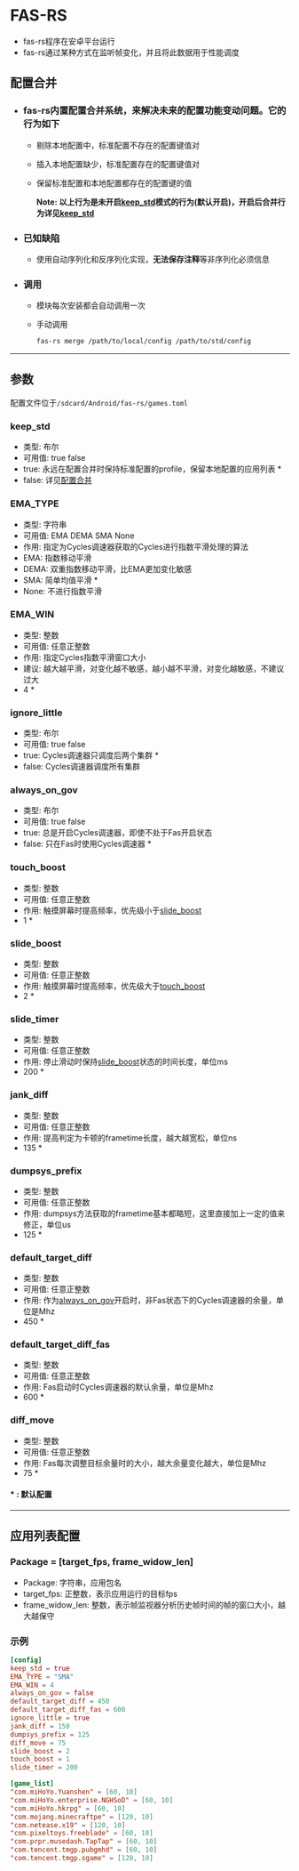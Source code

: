 # **FAS-RS**

- fas-rs程序在安卓平台运行
- fas-rs通过某种方式在监听帧变化，并且将此数据用于性能调度

## **配置合并**

- ### fas-rs内置配置合并系统，来解决未来的配置功能变动问题。它的行为如下

  - 剔除本地配置中，标准配置不存在的配置键值对
  - 插入本地配置缺少，标准配置存在的配置键值对
  - 保留标准配置和本地配置都存在的配置键的值

    **Note: 以上行为是未开启[keep_std](#keep_std)模式的行为(默认开启)，开启后合并行为详见[keep_std](#keep_std)**

- ### 已知缺陷

  - 使用自动序列化和反序列化实现，**无法保存注释**等非序列化必须信息

- ### 调用

  - 模块每次安装都会自动调用一次
  - 手动调用

    ```bash
    fas-rs merge /path/to/local/config /path/to/std/config
    ```

___

## **参数**

配置文件位于`/sdcard/Android/fas-rs/games.toml`

### **keep_std**

- 类型: 布尔
- 可用值: true false
- true: 永远在配置合并时保持标准配置的profile，保留本地配置的应用列表 *
- false: 详见[配置合并](#配置合并)

### **EMA_TYPE**

- 类型: 字符串
- 可用值: EMA DEMA SMA None
- 作用: 指定为Cycles调速器获取的Cycles进行指数平滑处理的算法
- EMA: 指数移动平滑
- DEMA: 双重指数移动平滑，比EMA更加变化敏感
- SMA: 简单均值平滑 *
- None: 不进行指数平滑

### **EMA_WIN**

- 类型: 整数
- 可用值: 任意正整数
- 作用: 指定Cycles指数平滑窗口大小
- 建议: 越大越平滑，对变化越不敏感，越小越不平滑，对变化越敏感，不建议过大
- 4 *

### **ignore_little**

- 类型: 布尔
- 可用值: true false
- true: Cycles调速器只调度后两个集群 *
- false: Cycles调速器调度所有集群

### **always_on_gov**

- 类型: 布尔
- 可用值: true false
- true: 总是开启Cycles调速器，即使不处于Fas开启状态
- false: 只在Fas时使用Cycles调速器 *

### **touch_boost**

- 类型: 整数
- 可用值: 任意正整数
- 作用: 触摸屏幕时提高频率，优先级小于[slide_boost](#slide_boost)
- 1 *

### **slide_boost**

- 类型: 整数
- 可用值: 任意正整数
- 作用: 触摸屏幕时提高频率，优先级大于[touch_boost](#touch_boost)
- 2 *

### **slide_timer**

- 类型: 整数
- 可用值: 任意正整数
- 作用: 停止滑动时保持[slide_boost](#slide_boost)状态的时间长度，单位ms
- 200 *

### **jank_diff**

- 类型: 整数
- 可用值: 任意正整数
- 作用: 提高判定为卡顿的frametime长度，越大越宽松，单位ns
- 135 *

### **dumpsys_prefix**

- 类型: 整数
- 可用值: 任意正整数
- 作用: dumpsys方法获取的frametime基本都略短，这里直接加上一定的值来修正，单位us
- 125 *

### **default_target_diff**

- 类型: 整数
- 可用值: 任意正整数
- 作用: 作为[always_on_gov](#always_on_gov)开启时，非Fas状态下的Cycles调速器的余量，单位是Mhz
- 450 *

### **default_target_diff_fas**

- 类型: 整数
- 可用值: 任意正整数
- 作用: Fas启动时Cycles调速器的默认余量，单位是Mhz
- 600 *

### **diff_move**

- 类型: 整数
- 可用值: 任意正整数
- 作用: Fas每次调整目标余量时的大小，越大余量变化越大，单位是Mhz
- 75 *

#### **\* : 默认配置**

___

## **应用列表配置**

### **Package = \[target_fps, frame_widow_len\]**

- Package: 字符串，应用包名
- target_fps: 正整数，表示应用运行的目标fps
- frame_widow_len: 整数，表示帧监视器分析历史帧时间的帧的窗口大小，越大越保守

### 示例

```toml
[config]
keep_std = true
EMA_TYPE = "SMA"
EMA_WIN = 4
always_on_gov = false
default_target_diff = 450
default_target_diff_fas = 600
ignore_little = true
jank_diff = 150
dumpsys_prefix = 125
diff_move = 75
slide_boost = 2
touch_boost = 1
slide_timer = 200

[game_list]
"com.miHoYo.Yuanshen" = [60, 10]
"com.miHoYo.enterprise.NGHSoD" = [60, 10]
"com.miHoYo.hkrpg" = [60, 10]
"com.mojang.minecraftpe" = [120, 10]
"com.netease.x19" = [120, 10]
"com.pixeltoys.freeblade" = [60, 10]
"com.prpr.musedash.TapTap" = [60, 10]
"com.tencent.tmgp.pubgmhd" = [60, 10]
"com.tencent.tmgp.sgame" = [120, 10]
```
